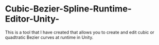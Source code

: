 # Cubic-Bezier-Spline-Runtime-Editor-Unity-

This is a tool that I have created that allows you to create and edit cubic or quadtratic Bezier curves at runtime in Unity. 
